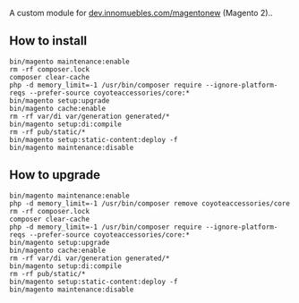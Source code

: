 A custom module for [dev.innomuebles.com/magentonew](https://dev.innomuebles.com/magentonew) (Magento 2)..  

## How to install
```             
bin/magento maintenance:enable
rm -rf composer.lock
composer clear-cache
php -d memory_limit=-1 /usr/bin/composer require --ignore-platform-reqs --prefer-source coyoteaccessories/core:*
bin/magento setup:upgrade
bin/magento cache:enable
rm -rf var/di var/generation generated/*
bin/magento setup:di:compile
rm -rf pub/static/*
bin/magento setup:static-content:deploy -f
bin/magento maintenance:disable
```

## How to upgrade
```              
bin/magento maintenance:enable
php -d memory_limit=-1 /usr/bin/composer remove coyoteaccessories/core
rm -rf composer.lock
composer clear-cache
php -d memory_limit=-1 /usr/bin/composer require --ignore-platform-reqs --prefer-source coyoteaccessories/core:*
bin/magento setup:upgrade
bin/magento cache:enable
rm -rf var/di var/generation generated/*
bin/magento setup:di:compile
rm -rf pub/static/*
bin/magento setup:static-content:deploy -f
bin/magento maintenance:disable 
```